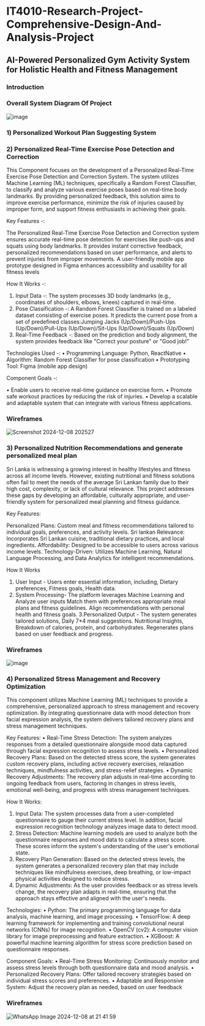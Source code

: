 # IT4010-Research-Project-Comprehensive-Design-And-Analysis-Project

## AI-Powered Personalized Gym Activity System for Holistic Health and Fitness Management

### Introduction











### Overall System Diagram Of Project

  ![image](https://github.com/user-attachments/assets/2e9ccf62-d263-4ee0-b736-a00305c7edf2)


### 1) Personalized Workout Plan Suggesting System







### 2) Personalized Real-Time Exercise Pose Detection and Correction

This Component focuses on the development of a Personalized Real-Time Exercise Pose Detection and Correction System. The system utilizes Machine Learning (ML) techniques, specifically a Random Forest Classifier, to classify and analyze various exercise poses based on real-time body landmarks. By providing personalized feedback, this solution aims to improve exercise performance, minimize the risk of injuries caused by improper form, and support fitness enthusiasts in achieving their goals.

Key Features -:

The Personalized Real-Time Exercise Pose Detection and Correction system ensures accurate real-time pose detection for exercises like push-ups and squats using body landmarks. It provides instant corrective feedback, personalized recommendations based on user performance, and alerts to prevent injuries from improper movements. A user-friendly mobile app prototype designed in Figma enhances accessibility and usability for all fitness levels

How It Works -: 

1.	Input Data -: The system processes 3D body landmarks (e.g., coordinates of shoulders, elbows, knees) captured in real-time.
2.	Pose Classification -: A Random Forest Classifier is trained on a labeled dataset consisting of exercise poses.
   It predicts the current pose from a set of predefined classes:Jumping Jacks (Up/Down)/Push-Ups (Up/Down)/Pull-Ups (Up/Down)/Sit-Ups (Up/Down)/Squats (Up/Down)
3. Real-Time Feedback -: Based on the prediction and body alignment, the system provides feedback like "Correct your posture" or "Good job!"

Technologies Used -:
   •	Programming Language: Python, ReactNative
   •	Algorithm: Random Forest Classifier for pose classification
   •	Prototyping Tool: Figma (mobile app design)

Component Goals -:

•	Enable users to receive real-time guidance on exercise form.
•	Promote safe workout practices by reducing the risk of injuries.
•	Develop a scalable and adaptable system that can integrate with various fitness applications.

### Wireframes

![Screenshot 2024-12-08 202527](https://github.com/user-attachments/assets/798f06c4-6e8f-458d-bea5-35cd984a92b2)

### 3) Personalized Nutrition Recommendations and generate personalized meal plan 

Sri Lanka is witnessing a growing interest in healthy lifestyles and fitness across all income levels. However, existing nutritional and fitness solutions often fail to meet the needs of the average Sri Lankan family due to their high cost, complexity, or lack of cultural relevance. This project addresses these gaps by developing an affordable, culturally appropriate, and user-friendly system for personalized meal planning and fitness guidance.

Key Features:

Personalized Plans: Custom meal and fitness recommendations tailored to individual goals, preferences, and activity levels.
Sri lankan Relevance: Incorporates Sri Lankan cuisine, traditional dietary practices, and local ingredients.
Affordability: Designed to be accessible to users across various income levels.
Technology-Driven: Utilizes Machine Learning, Natural Language Processing, and Data Analytics for intelligent recommendations.

How It Works

1. User Input - Users enter essential information, including, Dietary preferences, Fitness goals, Health data.
2. System Processing- The platform leverages Machine Learning and  Analyze user inputs Match them with preferences appropriate meal plans and fitness guidelines. Align recommendations with personal health and fitness goals.
   3.Personalized Output - The system generates tailored solutions,  Daily 7*4 meal suggestions. Nutritional Insights, Breakdown of calories, protein, and carbohydrates. Regenerates plans based on user feedback and progress.


### Wireframes

![image](https://github.com/user-attachments/assets/d19c0256-6805-41b6-98ac-d1d3cfa99ec7)


### 4) Personalized Stress Management and Recovery Optimization
This component utilizes  Machine Learning (ML) techniques to provide a comprehensive, personalized approach to stress management and recovery optimization. By integrating questionnaire data with mood detection from facial expression analysis, the system delivers tailored recovery plans and stress management techniques.

Key Features:
•	Real-Time Stress Detection: The system analyzes responses from a detailed questionnaire alongside mood data captured through facial expression recognition to assess stress levels.
•	Personalized Recovery Plans: Based on the detected stress score, the system generates custom recovery plans, including active recovery exercises, relaxation techniques, mindfulness activities, and stress-relief strategies.
•	Dynamic Recovery Adjustments: The recovery plan adjusts in real-time according to ongoing feedback from users, factoring in changes in stress levels, emotional well-being, and progress with stress management techniques.

How It Works:
1.	Input Data: The system processes data from a user-completed questionnaire to gauge their current stress level. In addition, facial expression recognition technology analyzes  image data to detect mood.
2.	Stress Detection: Machine learning models are used to analyze both the questionnaire responses and mood data to calculate a stress score. These scores inform the system's understanding of the user's emotional state.
3.	Recovery Plan Generation: Based on the detected stress levels, the system generates a personalized recovery plan that may include techniques like mindfulness exercises, deep breathing, or low-impact physical activities designed to reduce stress.
4.	Dynamic Adjustments: As the user provides feedback or as stress levels change, the recovery plan adapts in real-time, ensuring that the approach stays effective and aligned with the user's needs.

Technologies:
•	Python: The primary programming language for data analysis, machine learning, and image processing.
•	TensorFlow: A deep learning framework for implementing and training convolutional neural networks (CNNs) for image recognition.
•	OpenCV (cv2): A computer vision library for image preprocessing and feature extraction.
•	XGBoost: A powerful machine learning algorithm for stress score prediction based on questionnaire responses.

Component Goals:
•	Real-Time Stress Monitoring: Continuously monitor and assess stress levels through both questionnaire data and mood analysis.
•	Personalized Recovery Plans: Offer tailored recovery strategies based on individual stress scores and preferences.
•	Adaptable and Responsive System: Adjust the recovery plan as needed, based on user feedback

### Wireframes


![WhatsApp Image 2024-12-08 at 21 41 59](https://github.com/user-attachments/assets/55253ead-21e8-46b1-a09f-8a00fb48f6dd)












